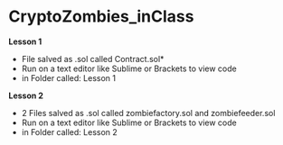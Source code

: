 # CryptoZombies_inClass

 __Lesson 1__
*  File salved as .sol called Contract.sol*
* Run on a text editor like Sublime or Brackets to view code
* in Folder called: Lesson 1

 __Lesson 2__
*  2 Files salved as .sol called zombiefactory.sol and zombiefeeder.sol 
* Run on a text editor like Sublime or Brackets to view code
* in Folder called: Lesson 2
